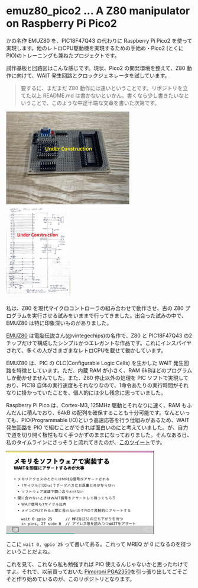 # emuz80_pico2 ... A Z80 manipulator on Raspberry Pi Pico2

かの名作 EMUZ80 を、PIC18F47Q43 の代わりに Raspberry Pi Pico2 を使って実現します。他のレトロCPU駆動機を実現するための手始め・Pico2 (とくに PIO)のトレーニングも兼ねたプロジェクトです。

試作基板と回路図はこんな感じです。現状、Pico2 の開発環境を整えて、Z80 動作に向けて、WAIT 発生回路とクロックジェネレータを試しています。

> 要するに、まだまだ Z80 動作には遠いということです。リポジトリを立てた以上 README.md は書かないといかん。書くなら少し書きたいなということで、このような中途半端な文章を書いた次第です。

<div style="frame">

<img height=250 src="img/001-board.JPEG"/>
<img height=250 src="img/002-schematic.JPEG"/>

私は、Z80 を現代マイクロコントローラの組み合わせで動作させ、古の Z80 プログラムを実行させる試みをいままで行ってきました。出会った試みの中で、EMUZ80 は特に印象深いものがありました。

[EMUZ80](https://vintagechips.wordpress.com/2022/03/05/emuz80_reference/) は電脳伝説さん(@vintegechips)の名作で、Z80 と PIC18F47Q43 の2チップだけで構成したシンプルかつエレガントな作品です。これにインスパイヤされて、多くの人がさまざまなレトロCPUを載せて動かしています。

EMUZ80 は、PIC の CLC(Configurable Logic Cells) を生かした WAIT 発生回路を特徴としています。ただ、内蔵 RAM が小さく、RAM 6kBほどのプログラムしか動かせませんでした。また、Z80 停止以外の処理を PIC ソフトで実現しており、PIC18 自体の実行速度もそれなりなので、1命令あたりの実行時間がそれなりに掛かっていたことを、個人的には少し残念に思っていました。

Raspberry Pi Pico は、Cortex-M3, 125MHz 駆動とそれなりに速く、RAM もふんだんに積んでおり、64kB の配列を確保することも十分可能です。なんといっても、PIO(Programmable I/O)という高速応答を行う仕組みがあるため、WAIT 発生回路を PIO で組むことができれば面白いのにと考えていました。が、自力で道を切り開く根性もなく手つかずのままになっておりました。そんなある日、私のタイムラインにさっそうと流れてきたのが、[このツイート](https://x.com/nf_ban/status/1823367824691052579)です。

<img width=400 src="img/003-great-approach.png"/>

ここに `wait 0, gpio 25` って書いてある。これって MREQ が 0 になるのを待つということだよね。


これを見て、これなら私も勉強すれば PIO 使えるんじゃないかと思ったわけですよ。それで、以前買っておいた [Pimoroni PGA2350](https://shop.pimoroni.com/products/pga2350?variant=42092629229651)を引っ張り出してごそごそと作り始めているのが、このリポジトリとなります。